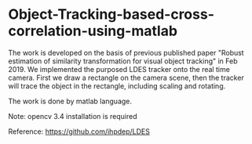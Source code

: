 # Object-Tracking-based-cross-correlation-using-matlab
The work is developed on the basis of previous published paper "Robust estimation of similarity transformation for visual object
tracking" in Feb 2019. We implemented the purposed LDES tracker onto the real time camera. First we draw a rectangle on the camera scene, then the tracker will trace the object in the rectangle, including scaling and rotating.

The work is done by matlab language.

Note: opencv 3.4 installation is required

Reference:
https://github.com/ihpdep/LDES
